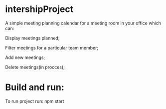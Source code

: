 # intershipProject
 
A simple meeting planning calendar for a meeting room in your office which can:

Display meetings planned;

Filter meetings for a particular team member;

Add new meetings;

Delete meetings(in procces);

# Build and run:

To run project run: npm start
